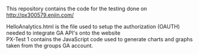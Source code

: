 This repository contains the code for the testing done on http://px300579.enjin.com/

HelloAnalytics.html is the file used to setup the authorization (OAUTH) needed to integrate GA API's onto the website <br>
PX-Test 1 contains the JavaScript code used to generate charts and graphs taken from the groups GA account.
